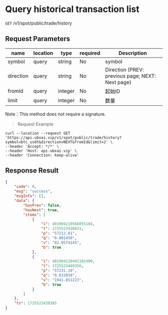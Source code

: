 # Query historical transaction list

`GET` /v1/spot/public/trade/history

## Request Parameters

| name      | location  | type    | required | Description                             |
| --------- | ----- | ------- | ---- | -------------------------------- |
| symbol    | query | string  | No   | symbol                           |
| direction | query | string  | No   | Direction (PREV: previous page; NEXT: Next page) |
| fromId    | query | integer | No   | 起始ID                           |
| limit     | query | integer | No   | 数量                             |

Note：This method does not require a signature.

> Request Example

```shell
curl --location --request GET 'https://api.ubxai.vip/v1/spot/public/trade/history?symbol=btc_usdt&direction=NEXT&fromId&limit=2' \
--header 'Accept: */*' \
--header 'Host: api.ubxai.vip' \
--header 'Connection: keep-alive'
```



## Response Result

```json
{
    "code": 0,
    "msg": "success",
    "msgInfo": [],
    "data": {
        "hasPrev": false,
        "hasNext": true,
        "items": [
            {
                "i": 401904210568055104,
                "t": 1725523430831,
                "p": "57212.01",
                "q": "0.001450",
                "v": "82.9574145",
                "b": true
            },
            {
                "i": 401904120491182400,
                "t": 1725523409356,
                "p": "57231.10",
                "q": "0.033930",
                "v": "1941.851223",
                "b": true
            }
        ]
    },
    "ts": 1725523439385
}
```

